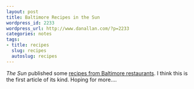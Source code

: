 ```yaml
---
layout: post
title: Baltimore Recipes in the Sun
wordpress_id: 2233
wordpress_url: http://www.danallan.com/?p=2233
categories: notes
tags:
- title: recipes
  slug: recipes
  autoslug: recipes
---
```

_The Sun_ published some [recipes from Baltimore restaurants](http://www.baltimoresun.com/entertainment/dining/bal-classic-baltimore-restaurant-recipes-pictures,0,5786936.photogallery). I think this is the first article of its kind. Hoping for more....

